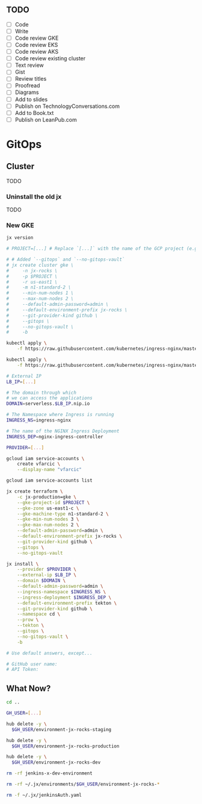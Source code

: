 ## TODO

- [ ] Code
- [ ] Write
- [ ] Code review GKE
- [ ] Code review EKS
- [ ] Code review AKS
- [ ] Code review existing cluster
- [ ] Text review
- [ ] Gist
- [ ] Review titles
- [ ] Proofread
- [ ] Diagrams
- [ ] Add to slides
- [ ] Publish on TechnologyConversations.com
- [ ] Add to Book.txt
- [ ] Publish on LeanPub.com

# GitOps

## Cluster

TODO

### Uninstall the old jx

TODO

### New GKE

```bash
jx version

# PROJECT=[...] # Replace `[...]` with the name of the GCP project (e.g. jx).

# # Added `--gitops` and `--no-gitops-vault`
# jx create cluster gke \
#     -n jx-rocks \
#     -p $PROJECT \
#     -r us-east1 \
#     -m n1-standard-2 \
#     --min-num-nodes 1 \
#     --max-num-nodes 2 \
#     --default-admin-password=admin \
#     --default-environment-prefix jx-rocks \
#     --git-provider-kind github \
#     --gitops \
#     --no-gitops-vault \
#     -b

kubectl apply \
    -f https://raw.githubusercontent.com/kubernetes/ingress-nginx/master/deploy/mandatory.yaml

kubectl apply \
    -f https://raw.githubusercontent.com/kubernetes/ingress-nginx/master/deploy/provider/cloud-generic.yaml

# External IP
LB_IP=[...]

# The domain through which 
# we can access the applications
DOMAIN=serverless.$LB_IP.nip.io

# The Namespace where Ingress is running
INGRESS_NS=ingress-nginx

# The name of the NGINX Ingress Deployment
INGRESS_DEP=nginx-ingress-controller

PROVIDER=[...]

gcloud iam service-accounts \
    create vfarcic \
    --display-name "vfarcic"

gcloud iam service-accounts list

jx create terraform \
    -c jx-production=gke \
    --gke-project-id $PROJECT \
    --gke-zone us-east1-c \
    --gke-machine-type n1-standard-2 \
    --gke-min-num-nodes 3 \
    --gke-max-num-nodes 2 \
    --default-admin-password=admin \
    --default-environment-prefix jx-rocks \
    --git-provider-kind github \
    --gitops \
    --no-gitops-vault

jx install \
    --provider $PROVIDER \
    --external-ip $LB_IP \
    --domain $DOMAIN \
    --default-admin-password=admin \
    --ingress-namespace $INGRESS_NS \
    --ingress-deployment $INGRESS_DEP \
    --default-environment-prefix tekton \
    --git-provider-kind github \
    --namespace cd \
    --prow \
    --tekton \
    --gitops \
    --no-gitops-vault \
    -b

# Use default answers, except...

# GitHub user name:
# API Token:
```

## What Now?

```bash
cd ..

GH_USER=[...]

hub delete -y \
  $GH_USER/environment-jx-rocks-staging

hub delete -y \
  $GH_USER/environment-jx-rocks-production

hub delete -y \
  $GH_USER/environment-jx-rocks-dev

rm -rf jenkins-x-dev-environment

rm -rf ~/.jx/environments/$GH_USER/environment-jx-rocks-*

rm -f ~/.jx/jenkinsAuth.yaml
```